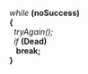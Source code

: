 *while* **(noSuccess)**  
**{**  
      &nbsp; *tryAgain();*  
      &nbsp; *if* **(Dead)**  
           &nbsp;&nbsp;  **break;**  
**}**
